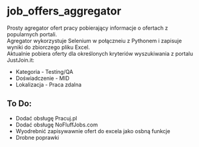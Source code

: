  # job_offers_aggregator  
 Prosty agregator ofert pracy pobierający informacje o ofertach z popularnych portali.  
 Agregator wykorzystuje Selenium w połączneiu z Pythonem i zapisuje wyniki do zbiorczego pliku Excel.  
 Aktualnie pobiera oferty dla określonych kryteriów wyszukiwania z portalu JustJoin.it:  
 - Kategoria - Testing/QA
 - Doświadczenie - MID
 - Lokalizacja - Praca zdalna

## To Do:
- Dodać obsługę Pracuj.pl
- Dodać obsługę NoFluffJobs.com
- Wyodrebnić zapisywawnie ofert do excela jako osbną funkcje
- Drobne poprawki
 

